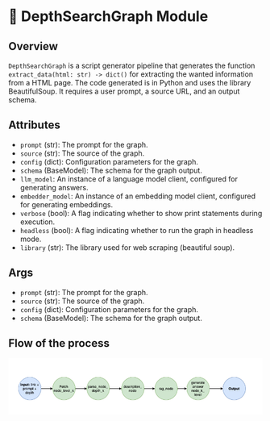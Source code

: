 # 🐸 DepthSearchGraph Module
## Overview

`DepthSearchGraph` is a script generator pipeline that generates the function `extract_data(html: str) -> dict()` for extracting the wanted information from a HTML page. The code generated is in Python and uses the library BeautifulSoup. It requires a user prompt, a source URL, and an output schema.

## Attributes

- `prompt` (str): The prompt for the graph.
- `source` (str): The source of the graph.
- `config` (dict): Configuration parameters for the graph.
- `schema` (BaseModel): The schema for the graph output.
- `llm_model`: An instance of a language model client, configured for generating answers.
- `embedder_model`: An instance of an embedding model client, configured for generating embeddings.
- `verbose` (bool): A flag indicating whether to show print statements during execution.
- `headless` (bool): A flag indicating whether to run the graph in headless mode.
- `library` (str): The library used for web scraping (beautiful soup).

## Args

- `prompt` (str): The prompt for the graph.
- `source` (str): The source of the graph.
- `config` (dict): Configuration parameters for the graph.
- `schema` (BaseModel): The schema for the graph output.

## Flow of the process

![assets/dept_search.png](assets/dept_search.png)